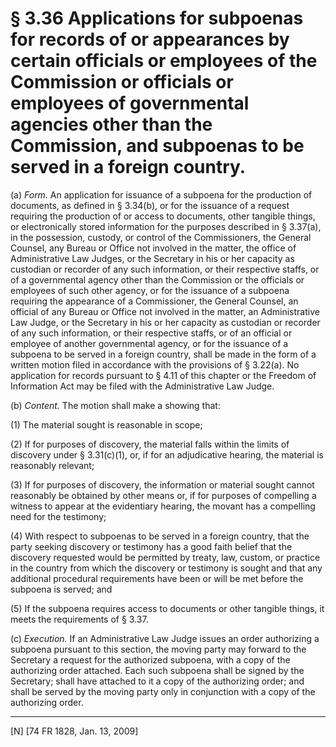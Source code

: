 # § 3.36   Applications for subpoenas for records of or appearances by certain officials or employees of the Commission or officials or employees of governmental agencies other than the Commission, and subpoenas to be served in a foreign country.

(a) *Form.* An application for issuance of a subpoena for the production of documents, as defined in § 3.34(b), or for the issuance of a request requiring the production of or access to documents, other tangible things, or electronically stored information for the purposes described in § 3.37(a), in the possession, custody, or control of the Commissioners, the General Counsel, any Bureau or Office not involved in the matter, the office of Administrative Law Judges, or the Secretary in his or her capacity as custodian or recorder of any such information, or their respective staffs, or of a governmental agency other than the Commission or the officials or employees of such other agency, or for the issuance of a subpoena requiring the appearance of a Commissioner, the General Counsel, an official of any Bureau or Office not involved in the matter, an Administrative Law Judge, or the Secretary in his or her capacity as custodian or recorder of any such information, or their respective staffs, or of an official or employee of another governmental agency, or for the issuance of a subpoena to be served in a foreign country, shall be made in the form of a written motion filed in accordance with the provisions of § 3.22(a). No application for records pursuant to § 4.11 of this chapter or the Freedom of Information Act may be filed with the Administrative Law Judge.


(b) *Content.* The motion shall make a showing that:


(1) The material sought is reasonable in scope;


(2) If for purposes of discovery, the material falls within the limits of discovery under § 3.31(c)(1), or, if for an adjudicative hearing, the material is reasonably relevant;


(3) If for purposes of discovery, the information or material sought cannot reasonably be obtained by other means or, if for purposes of compelling a witness to appear at the evidentiary hearing, the movant has a compelling need for the testimony;


(4) With respect to subpoenas to be served in a foreign country, that the party seeking discovery or testimony has a good faith belief that the discovery requested would be permitted by treaty, law, custom, or practice in the country from which the discovery or testimony is sought and that any additional procedural requirements have been or will be met before the subpoena is served; and


(5) If the subpoena requires access to documents or other tangible things, it meets the requirements of § 3.37.


(c) *Execution.* If an Administrative Law Judge issues an order authorizing a subpoena pursuant to this section, the moving party may forward to the Secretary a request for the authorized subpoena, with a copy of the authorizing order attached. Each such subpoena shall be signed by the Secretary; shall have attached to it a copy of the authorizing order; and shall be served by the moving party only in conjunction with a copy of the authorizing order.



---

[N] [74 FR 1828, Jan. 13, 2009]




